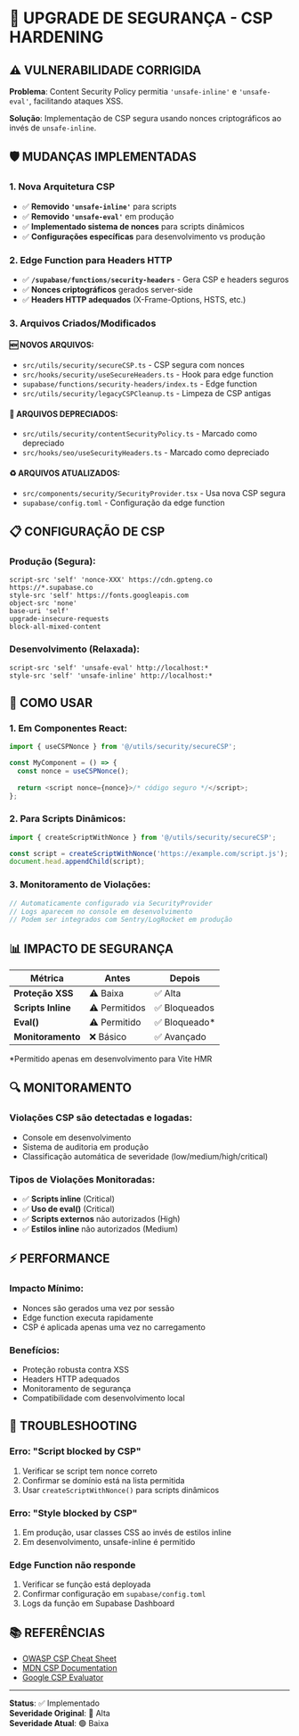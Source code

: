 # 🔐 UPGRADE DE SEGURANÇA - CSP HARDENING

## ⚠️ VULNERABILIDADE CORRIGIDA

**Problema**: Content Security Policy permitia `'unsafe-inline'` e `'unsafe-eval'`, facilitando ataques XSS.

**Solução**: Implementação de CSP segura usando nonces criptográficos ao invés de `unsafe-inline`.

## 🛡️ MUDANÇAS IMPLEMENTADAS

### 1. **Nova Arquitetura CSP**
- ✅ **Removido `'unsafe-inline'`** para scripts
- ✅ **Removido `'unsafe-eval'`** em produção  
- ✅ **Implementado sistema de nonces** para scripts dinâmicos
- ✅ **Configurações específicas** para desenvolvimento vs produção

### 2. **Edge Function para Headers HTTP**
- ✅ **`/supabase/functions/security-headers`** - Gera CSP e headers seguros
- ✅ **Nonces criptográficos** gerados server-side
- ✅ **Headers HTTP adequados** (X-Frame-Options, HSTS, etc.)

### 3. **Arquivos Criados/Modificados**

#### 🆕 NOVOS ARQUIVOS:
- `src/utils/security/secureCSP.ts` - CSP segura com nonces
- `src/hooks/security/useSecureHeaders.ts` - Hook para edge function
- `supabase/functions/security-headers/index.ts` - Edge function
- `src/utils/security/legacyCSPCleanup.ts` - Limpeza de CSP antigas

#### 🔄 ARQUIVOS DEPRECIADOS:
- `src/utils/security/contentSecurityPolicy.ts` - Marcado como depreciado
- `src/hooks/seo/useSecurityHeaders.ts` - Marcado como depreciado

#### ♻️ ARQUIVOS ATUALIZADOS:
- `src/components/security/SecurityProvider.tsx` - Usa nova CSP segura
- `supabase/config.toml` - Configuração da edge function

## 📋 CONFIGURAÇÃO DE CSP

### **Produção (Segura):**
```
script-src 'self' 'nonce-XXX' https://cdn.gpteng.co https://*.supabase.co
style-src 'self' https://fonts.googleapis.com
object-src 'none'
base-uri 'self'
upgrade-insecure-requests
block-all-mixed-content
```

### **Desenvolvimento (Relaxada):**
```
script-src 'self' 'unsafe-eval' http://localhost:*
style-src 'self' 'unsafe-inline' http://localhost:*
```

## 🚀 COMO USAR

### **1. Em Componentes React:**
```typescript
import { useCSPNonce } from '@/utils/security/secureCSP';

const MyComponent = () => {
  const nonce = useCSPNonce();
  
  return <script nonce={nonce}>/* código seguro */</script>;
};
```

### **2. Para Scripts Dinâmicos:**
```typescript
import { createScriptWithNonce } from '@/utils/security/secureCSP';

const script = createScriptWithNonce('https://example.com/script.js');
document.head.appendChild(script);
```

### **3. Monitoramento de Violações:**
```typescript
// Automaticamente configurado via SecurityProvider
// Logs aparecem no console em desenvolvimento
// Podem ser integrados com Sentry/LogRocket em produção
```

## 📊 IMPACTO DE SEGURANÇA

| Métrica | Antes | Depois |
|---------|-------|--------|
| **Proteção XSS** | ⚠️ Baixa | ✅ Alta |
| **Scripts Inline** | ⚠️ Permitidos | ✅ Bloqueados |
| **Eval()** | ⚠️ Permitido | ✅ Bloqueado* |
| **Monitoramento** | ❌ Básico | ✅ Avançado |

*Permitido apenas em desenvolvimento para Vite HMR

## 🔍 MONITORAMENTO

### **Violações CSP são detectadas e logadas:**
- Console em desenvolvimento
- Sistema de auditoria em produção
- Classificação automática de severidade (low/medium/high/critical)

### **Tipos de Violações Monitoradas:**
- ✅ **Scripts inline** (Critical)
- ✅ **Uso de eval()** (Critical)  
- ✅ **Scripts externos** não autorizados (High)
- ✅ **Estilos inline** não autorizados (Medium)

## ⚡ PERFORMANCE

### **Impacto Mínimo:**
- Nonces são gerados uma vez por sessão
- Edge function executa rapidamente
- CSP é aplicada apenas uma vez no carregamento

### **Benefícios:**
- Proteção robusta contra XSS
- Headers HTTP adequados
- Monitoramento de segurança
- Compatibilidade com desenvolvimento local

## 🚨 TROUBLESHOOTING

### **Erro: "Script blocked by CSP"**
1. Verificar se script tem nonce correto
2. Confirmar se domínio está na lista permitida
3. Usar `createScriptWithNonce()` para scripts dinâmicos

### **Erro: "Style blocked by CSP"**  
1. Em produção, usar classes CSS ao invés de estilos inline
2. Em desenvolvimento, unsafe-inline é permitido

### **Edge Function não responde**
1. Verificar se função está deployada
2. Confirmar configuração em `supabase/config.toml`
3. Logs da função em Supabase Dashboard

## 📚 REFERÊNCIAS

- [OWASP CSP Cheat Sheet](https://cheatsheetseries.owasp.org/cheatsheets/Content_Security_Policy_Cheat_Sheet.html)
- [MDN CSP Documentation](https://developer.mozilla.org/en-US/docs/Web/HTTP/CSP)
- [Google CSP Evaluator](https://csp-evaluator.withgoogle.com/)

---

**Status**: ✅ Implementado  
**Severidade Original**: 🔴 Alta  
**Severidade Atual**: 🟢 Baixa